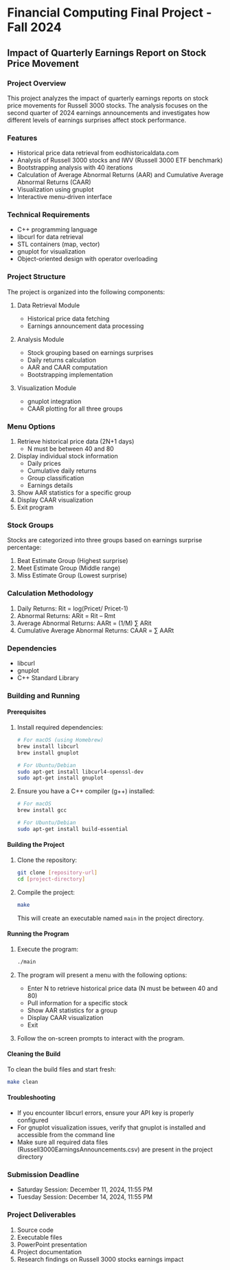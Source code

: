 # Financial Computing Final Project - Fall 2024
## Impact of Quarterly Earnings Report on Stock Price Movement

### Project Overview
This project analyzes the impact of quarterly earnings reports on stock price movements for Russell 3000 stocks. The analysis focuses on the second quarter of 2024 earnings announcements and investigates how different levels of earnings surprises affect stock performance.

### Features
- Historical price data retrieval from eodhistoricaldata.com
- Analysis of Russell 3000 stocks and IWV (Russell 3000 ETF benchmark)
- Bootstrapping analysis with 40 iterations
- Calculation of Average Abnormal Returns (AAR) and Cumulative Average Abnormal Returns (CAAR)
- Visualization using gnuplot
- Interactive menu-driven interface

### Technical Requirements
- C++ programming language
- libcurl for data retrieval
- STL containers (map, vector)
- gnuplot for visualization
- Object-oriented design with operator overloading

### Project Structure
The project is organized into the following components:
1. Data Retrieval Module
   - Historical price data fetching
   - Earnings announcement data processing

2. Analysis Module
   - Stock grouping based on earnings surprises
   - Daily returns calculation
   - AAR and CAAR computation
   - Bootstrapping implementation

3. Visualization Module
   - gnuplot integration
   - CAAR plotting for all three groups

### Menu Options
1. Retrieve historical price data (2N+1 days)
   - N must be between 40 and 80
2. Display individual stock information
   - Daily prices
   - Cumulative daily returns
   - Group classification
   - Earnings details
3. Show AAR statistics for a specific group
4. Display CAAR visualization
5. Exit program

### Stock Groups
Stocks are categorized into three groups based on earnings surprise percentage:
1. Beat Estimate Group (Highest surprise)
2. Meet Estimate Group (Middle range)
3. Miss Estimate Group (Lowest surprise)

### Calculation Methodology
1. Daily Returns: Rit = log(Pricet/ Pricet-1)
2. Abnormal Returns: ARit = Rit – Rmt
3. Average Abnormal Returns: AARt = (1/M) ∑ ARit
4. Cumulative Average Abnormal Returns: CAAR = ∑ AARt

### Dependencies
- libcurl
- gnuplot
- C++ Standard Library

### Building and Running

#### Prerequisites
1. Install required dependencies:
   ```bash
   # For macOS (using Homebrew)
   brew install libcurl
   brew install gnuplot
   
   # For Ubuntu/Debian
   sudo apt-get install libcurl4-openssl-dev
   sudo apt-get install gnuplot
   ```

2. Ensure you have a C++ compiler (g++) installed:
   ```bash
   # For macOS
   brew install gcc
   
   # For Ubuntu/Debian
   sudo apt-get install build-essential
   ```

#### Building the Project
1. Clone the repository:
   ```bash
   git clone [repository-url]
   cd [project-directory]
   ```

2. Compile the project:
   ```bash
   make
   ```
   This will create an executable named `main` in the project directory.

#### Running the Program
1. Execute the program:
   ```bash
   ./main
   ```

2. The program will present a menu with the following options:
   - Enter N to retrieve historical price data (N must be between 40 and 80)
   - Pull information for a specific stock
   - Show AAR statistics for a group
   - Display CAAR visualization
   - Exit

3. Follow the on-screen prompts to interact with the program.

#### Cleaning the Build
To clean the build files and start fresh:
```bash
make clean
```

#### Troubleshooting
- If you encounter libcurl errors, ensure your API key is properly configured
- For gnuplot visualization issues, verify that gnuplot is installed and accessible from the command line
- Make sure all required data files (Russell3000EarningsAnnouncements.csv) are present in the project directory

### Submission Deadline
- Saturday Session: December 11, 2024, 11:55 PM
- Tuesday Session: December 14, 2024, 11:55 PM

### Project Deliverables
1. Source code
2. Executable files
3. PowerPoint presentation
4. Project documentation
5. Research findings on Russell 3000 stocks earnings impact